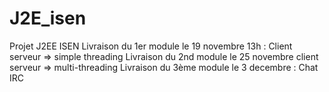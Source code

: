 # J2E_isen
Projet J2EE ISEN
Livraison du 1er module le 19 novembre 13h :
  Client serveur => simple threading
Livraison du 2nd module le 25 novembre
  client serveur => multi-threading
Livraison du 3ème module le 3 decembre : 
  Chat IRC
